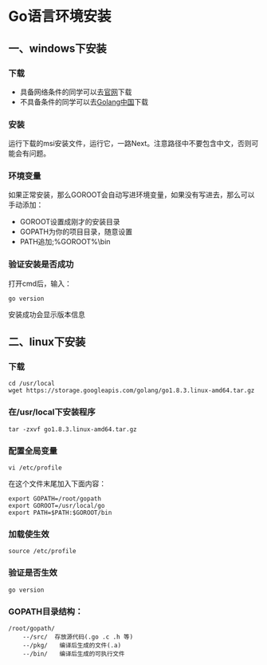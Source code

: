 # Go语言环境安装
## 一、windows下安装
### 下载
- 具备网络条件的同学可以去[官网](https://golang.org/)下载
- 不具备条件的同学可以去[Golang中国](https://www.golangtc.com/download)下载
### 安装
运行下载的msi安装文件，运行它，一路Next。注意路径中不要包含中文，否则可能会有问题。
### 环境变量
如果正常安装，那么GOROOT会自动写进环境变量，如果没有写进去，那么可以手动添加：

- GOROOT设置成刚才的安装目录
- GOPATH为你的项目目录，随意设置
- PATH追加;%GOROOT%\bin
### 验证安装是否成功
打开cmd后，输入：

	go version
安装成功会显示版本信息
## 二、linux下安装
### 下载
	cd /usr/local
	wget https://storage.googleapis.com/golang/go1.8.3.linux-amd64.tar.gz
### 在/usr/local下安装程序
	tar -zxvf go1.8.3.linux-amd64.tar.gz
### 配置全局变量
	vi /etc/profile
在这个文件末尾加入下面内容：

	export GOPATH=/root/gopath
	export GOROOT=/usr/local/go
	export PATH=$PATH:$GOROOT/bin
### 加载使生效
	source /etc/profile
### 验证是否生效
	go version
### GOPATH目录结构：
	/root/gopath/
	    --/src/  存放源代码(.go .c .h 等)
	    --/pkg/　　编译后生成的文件(.a)
	    --/bin/　　编译后生成的可执行文件
